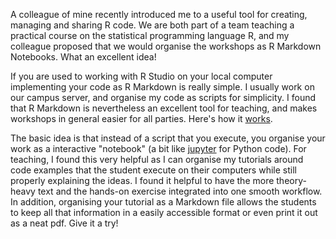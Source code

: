 A colleague of mine recently introduced me to a useful tool for creating, managing and sharing R code. We are both part of a team teaching a practical course on the statistical programming language R, and my colleague proposed that we would organise the workshops as R Markdown Notebooks. What an excellent idea!

If you are used to working with R Studio on your local computer implementing your code as R Markdown is really simple. I usually work on our campus server, and organise my code as scripts for simplicity. I found that R Markdown is nevertheless an excellent tool for teaching, and makes workshops in general easier for all parties. Here's how it [works](http://rmarkdown.rstudio.com/lesson-1.html).

The basic idea is that instead of a script that you execute, you organise your work as a interactive "notebook" (a bit like [jupyter](https://jupyter-notebook-beginner-guide.readthedocs.io/en/latest/) for Python code). For teaching, I found this very helpful as I can organise my tutorials around code examples that the student execute on their computers while still properly explaining the ideas. I found it helpful to have the more theory-heavy text and the hands-on exercise integrated into one smooth workflow. In addition, organising your tutorial as a Markdown file allows the students to keep all that information in a easily accessible format or even print it out as a neat pdf. Give it a try!
